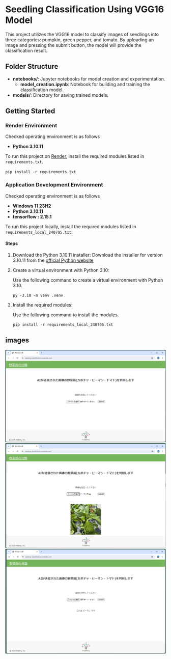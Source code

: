 # Seedling Classification Using VGG16 Model
This project utilizes the VGG16 model to classify images of seedlings into three categories: pumpkin, green pepper, and tomato. By uploading an image and pressing the submit button, the model will provide the classification result.

## Folder Structure
- **notebooks/**: Jupyter notebooks for model creation and experimentation.
  - **model_creation.ipynb**: Notebook for building and training the classification model.
- **models/**: Directory for saving trained models.

## Getting Started

### Render Environment
Checked operating environment is as follows
- **Python 3.10.11**

To run this project on [Render](https://render.com/), install the required modules listed in `requirements.txt`.

`pip install -r requirements.txt`

### Application Development Environment
Checked operating environment is as follows
- **Windows 11 23H2**
- **Python 3.10.11**
- **tensorflow : 2.15.1**

To run this project locally, install the required modules listed in `requirements_local_240705.txt`.

#### Steps
1. Download the Python 3.10.11 installer:
    Download the installer for version 3.10.11 from the [official Python website](https://www.python.org/downloads/)

1. Create a virtual environment with Python 3.10:

    Use the following command to create a virtual environment with Python 3.10.
    ```
    py -3.10 -m venv .venv
    ```

1. Install the required modules:

    Use the following command to install the modules.
    ```
    pip install -r requirements_local_240705.txt
    ```

## images
![initial window](images/description_image1.png)
![load image](images/description_image2.png)
![submit image](images/description_image3.png)

